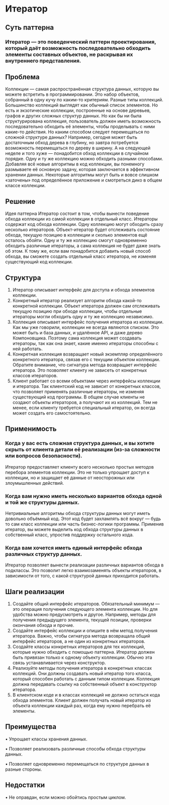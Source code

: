 # Итератор
## Суть паттерна
### Итератор — это поведенческий паттерн проектирования, который даёт возможность последовательно обходить элементы составных объектов, не раскрывая их внутреннего представления.
## Проблема
Коллекции — самая распространённая структура данных, которую вы можете встретить в программировании. Это набор объектов, собранный в одну кучу по каким-то критериям.
Разные типы коллекций.
Большинство коллекций выглядят как обычный список элементов. Но есть и экзотические коллекции, построенные на основе деревьев, графов и других сложных структур данных.
Но как бы ни была структурирована коллекция, пользователь должен иметь возможность последовательно обходить её элементы, чтобы проделывать с ними какие-то действия.
Но каким способом следует перемещаться по сложной структуре данных? Например, сегодня может быть достаточным обход дерева в глубину, но завтра потребуется возможность перемещаться по дереву в ширину. А на следующей неделе и того хуже — понадобится обход коллекции в случайном порядке.
Одну и ту же коллекцию можно обходить разными способами.
Добавляя всё новые алгоритмы в код коллекции, вы понемногу размываете её основную задачу, которая заключается в эффективном хранении данных. Некоторые алгоритмы могут быть и вовсе слишком «заточены» под определённое приложение и смотреться дико в общем классе коллекции.
## Решение
Идея паттерна Итератор состоит в том, чтобы вынести поведение обхода коллекции из самой коллекции в отдельный класс.
Итераторы содержат код обхода коллекции. Одну коллекцию могут обходить сразу несколько итераторов.
Объект-итератор будет отслеживать состояние обхода, текущую позицию в коллекции и сколько элементов ещё осталось обойти. Одну и ту же коллекцию смогут одновременно обходить различные итераторы, а сама коллекция не будет даже знать об этом.
К тому же, если вам понадобится добавить новый способ обхода, вы сможете создать отдельный класс итератора, не изменяя существующий код коллекции.
 
## Структура
1.	Итератор описывает интерфейс для доступа и обхода элементов коллекции.
2.	Конкретный итератор реализует алгоритм обхода какой-то конкретной коллекции. Объект итератора должен сам отслеживать текущую позицию при обходе коллекции, чтобы отдельные итераторы могли обходить одну и ту же коллекцию независимо.
3.	Коллекция описывает интерфейс получения итератора из коллекции. Как мы уже говорили, коллекции не всегда являются списком. Это может быть и база данных, и удалённое API, и даже дерево Компоновщика. Поэтому сама коллекция может создавать итераторы, так как она знает, какие именно итераторы способны с ней работать.
4.	Конкретная коллекция возвращает новый экземпляр определённого конкретного итератора, связав его с текущим объектом коллекции. Обратите внимание, что сигнатура метода возвращает интерфейс итератора. Это позволяет клиенту не зависеть от конкретных классов итераторов.
5.	Клиент работает со всеми объектами через интерфейсы коллекции и итератора. Так клиентский код не зависит от конкретных классов, что позволяет применять различные итераторы, не изменяя существующий код программы.
В общем случае клиенты не создают объекты итераторов, а получают их из коллекций. Тем не менее, если клиенту требуется специальный итератор, он всегда может создать его самостоятельно.
 
## Применимость
### Когда у вас есть сложная структура данных, и вы хотите скрыть от клиента детали её реализации (из-за сложности или вопросов безопасности).
Итератор предоставляет клиенту всего несколько простых методов перебора элементов коллекции. Это не только упрощает доступ к коллекции, но и защищает её данные от неосторожных или злоумышленных действий.
### Когда вам нужно иметь несколько вариантов обхода одной и той же структуры данных.
 Нетривиальные алгоритмы обхода структуры данных могут иметь довольно объёмный код. Этот код будет захламлять всё вокруг — будь то сам класс коллекции или часть бизнес-логики программы. Применив итератор, вы можете выделить код обхода структуры данных в собственный класс, упростив поддержку остального кода.
### Когда вам хочется иметь единый интерфейс обхода различных структур данных.
 Итератор позволяет вынести реализации различных вариантов обхода в подклассы. Это позволит легко взаимозаменять объекты итераторов, в зависимости от того, с какой структурой данных приходится работать.
## Шаги реализации
1.	Создайте общий интерфейс итераторов. Обязательный минимум — это операция получения следующего элемента коллекции. Но для удобства можно предусмотреть и другое. Например, методы для получения предыдущего элемента, текущей позиции, проверки окончания обхода и прочие.
2.	Создайте интерфейс коллекции и опишите в нём метод получения итератора. Важно, чтобы сигнатура метода возвращала общий интерфейс итераторов, а не один из конкретных итераторов.
3.	Создайте классы конкретных итераторов для тех коллекций, которые нужно обходить с помощью паттерна. Итератор должен быть привязан только к одному объекту коллекции. Обычно эта связь устанавливается через конструктор.
4.	Реализуйте методы получения итератора в конкретных классах коллекций. Они должны создавать новый итератор того класса, который способен работать с данным типом коллекции. Коллекция должна передавать ссылку на собственный объект в конструктор итератора.
5.	В клиентском коде и в классах коллекций не должно остаться кода обхода элементов. Клиент должен получать новый итератор из объекта коллекции каждый раз, когда ему нужно перебрать её элементы.
## Преимущества 
•	 Упрощает классы хранения данных.

•	 Позволяет реализовать различные способы обхода структуры данных.

•	 Позволяет одновременно перемещаться по структуре данных в разные стороны.

## Недостатки
•	 Не оправдан, если можно обойтись простым циклом.
